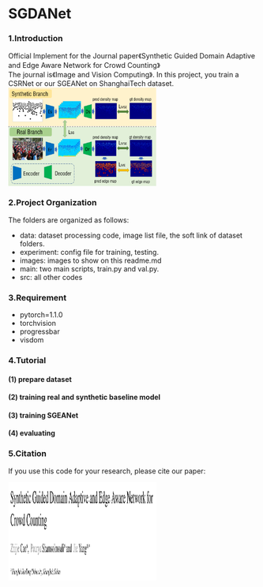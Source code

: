 # SGDANet

### 1.Introduction
Official Implement for the Journal paper《Synthetic Guided Domain Adaptive and Edge Aware 
Network for Crowd Counting》<br> 
The journal is《Image and Vision Computing》. 
In this project, you train a CSRNet or our SGEANet on ShanghaiTech dataset.
<img src="./images/overview1.png" width = "300" height = "200" alt="图片名称" align=center />


### 2.Project Organization
The folders are organized as follows:
* data: dataset processing code, image list file, the soft link of dataset folders.
* experiment: config file for training, testing.
* images: images to show on this readme.md
* main: two main scripts, train.py and val.py.
* src: all other codes 

### 3.Requirement
* pytorch=1.1.0
* torchvision
* progressbar
* visdom

### 4.Tutorial
#### (1) prepare dataset

#### (2) training real and synthetic baseline model

#### (3) training SGEANet

#### (4) evaluating

### 5.Citation
If you use this code for your research, please cite our paper:

<img src="./images/title.png" width = "300" height = "200" alt="图片名称" align=center />

